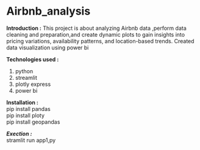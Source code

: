 # Airbnb_analysis
**Introduction :** This project is about analyzing Airbnb data ,perform data cleaning and preparation,and create dynamic plots to gain insights into pricing variations, availability patterns, and location-based trends.
Created data visualization using power bi


**Technologies used :**
1. python
2. streamlit
3. plotly express
4. power bi


**Installation :**</br>
pip install pandas</br>
pip install ploty</br>
pip install geopandas</br>


***Exection :***</br>
stramlit run app1,py

